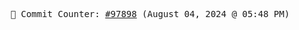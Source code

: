 <p align="center">
    <samp>
        📮 Commit Counter: <a href="https://github.com/Javascript-void0/Javascript-void0/commits/main">#97898</a> (August 04, 2024 @ 05:48 PM)
    </samp>
</p>